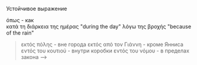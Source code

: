 Устойчивое выражение

όπως - как  
κατά τη διάρκεια της ημέρας
"during the day"
λόγω της βροχής
"because of the rain"

> εκτός πόλης - вне города
> εκτός από τον Γιάννη - кроме Янниса
> εντός του κουτιού - внутри коробки
> εντός του νόμου - в пределах закона -->
